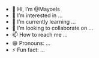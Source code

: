 - 👋 Hi, I’m @Mayoels
- 👀 I’m interested in ...
- 🌱 I’m currently learning ...
- 💞️ I’m looking to collaborate on ...
- 📫 How to reach me ...
- 😄 Pronouns: ...
- ⚡ Fun fact: ...

<!---
Mayoels/Mayoels is a ✨ special ✨ repository because its `README.md` (this file) appears on your GitHub profile.
You can click the Preview link to take a look at your changes.
--->
